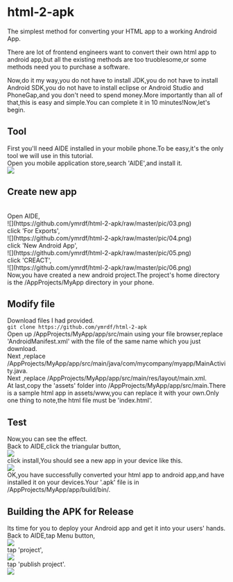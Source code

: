 # html-2-apk
 The simplest method for converting your HTML app to a working Android App.

 There are lot of frontend engineers want to convert their own html app to android app,but all the existing methods are too truoblesome,or some methods need you to purchase a software.

 Now,do it my way,you do not have to install JDK,you do not have to install Android SDK,you do not have to install eclipse or Android Studio and PhoneGap,and you don't need to spend money.More importantly than all of that,this is easy and simple.You can complete it in 10 minutes!Now,let's begin.

## Tool

 First you'll need AIDE installed in your mobile phone.To be easy,it's the only tool we will use in this tutorial.
<br >
Open you mobile application store,search 'AIDE',and install it.
<br >
![](https://github.com/ymrdf/html-2-apk/raw/master/pic/02.png)
## Create new app
<br >
Open AIDE,
<br >
![](https://github.com/ymrdf/html-2-apk/raw/master/pic/03.png)
<br >
click 'For Exports',
<br >
![](https://github.com/ymrdf/html-2-apk/raw/master/pic/04.png)
<br >
click 'New Android App',
<br >
![](https://github.com/ymrdf/html-2-apk/raw/master/pic/05.png)
<br >
click 'CREACT',
<br >
![](https://github.com/ymrdf/html-2-apk/raw/master/pic/06.png)
<br >
Now,you have created a new android project.The project's home directory is the /AppProjects/MyApp directory in your phone.


## Modify file

Download files I had provided.
<br >
```git clone https://github.com/ymrdf/html-2-apk```
<br >
Open up /AppProjects/MyApp/app/src/main using your file browser,replace 'AndroidManifest.xml' with the file of the same name which you just download.
<br >
Next ,replace /AppProjects/MyApp/app/src/main/java/com/mycompany/myapp/MainActivity.java.
<br >
Next ,replace /AppProjects/MyApp/app/src/main/res/layout/main.xml.
<br >
At last,copy the 'assets' folder into /AppProjects/MyApp/app/src/main.There is a sample html app in assets/www,you can replace it with your own.Only one thing to note,the html file must be 'index.html'.


## Test


Now,you can see the effect.
<br >
Back to AIDE,click the triangular button,
<br >
![](https://github.com/ymrdf/html-2-apk/raw/master/pic/07.png)
<br>
click install,You should see a new app in your device like this.
<br>
![](https://github.com/ymrdf/html-2-apk/raw/master/pic/13.png)
<br>
OK,you have successfully converted your html app to android app,and have installed it on your devices.Your '.apk' file is in /AppProjects/MyApp/app/build/bin/.

## Building the APK for Release

Its time for you to deploy your Android app and get it into your users' hands.
<br >
Back to AIDE,tap Menu button,
<br >
![](https://github.com/ymrdf/html-2-apk/raw/master/pic/09.png)
<br >
tap 'project',
<br >
![](https://github.com/ymrdf/html-2-apk/raw/master/pic/14.png)
<br >
tap 'publish project'.
<br >
![](https://github.com/ymrdf/html-2-apk/raw/master/pic/15.png)



